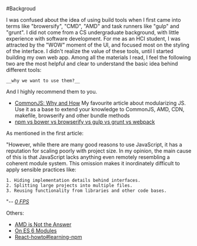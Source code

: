 #Backgroud

I was confused about the idea of using build tools when I first came into terms like "browersify", "CMD", "AMD" and task runners like "gulp" and "grunt". I did not come from a CS undergraduate background, with little experience with software development. For me as an HCI student, I was attracted by the "WOW" moment of the UI, and focused most on the styling of the interface. I didn't realize the value of these tools, until I started building my own web app. Among all the materials I read, I feel the following two are the most helpful and clear to understand the basic idea behind different tools: 

	__why we want to use them?__ 

And I highly recommend them to you.

  * [CommonJS: Why and How](https://0fps.net/2013/01/22/commonjs-why-and-how/)  My favourite article about modularizing JS. Use it as a base to extend your knowledge to CommonJS, AMD, CDN, makefile, browserify and other bundle methods
  * [npm vs bower vs browserify vs gulp vs grunt vs webpack](http://stackoverflow.com/questions/35062852/npm-vs-bower-vs-browserify-vs-gulp-vs-grunt-vs-webpack)

As mentioned in the first article:

"However, while there are many good reasons to use JavaScript, it has a reputation for scaling poorly with project size.  In my opinion, the main cause of this is that JavaScript lacks anything even remotely resembling a coherent module system.  This omission makes it inordinately difficult to apply sensible practices like:

	1. Hiding implementation details behind interfaces.
	2. Splitting large projects into multiple files.
	3. Reusing functionality from libraries and other code bases.
"--
  _[0 FPS](https://0fps.net/2013/01/22/commonjs-why-and-how/)_

  Others:
  * [AMD is Not the Answer](http://tomdale.net/2012/01/amd-is-not-the-answer/)
  * [On ES 6 Modules](http://blog.izs.me/post/25906678790/on-es-6-modules)
  * [React-howto#learning-npm](https://github.com/petehunt/react-howto#learning-npm)

